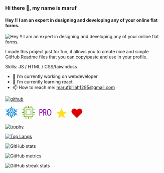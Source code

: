 ### Hi there 👋, my name is maruf
#### Hey !! I am an expert in designing and developing any of your online flat forms.
![Hey !! I am an expert in designing and developing any of your online flat forms.](https://scontent.fdac99-1.fna.fbcdn.net/v/t39.30808-6/473193955_122185078742091891_6096874707552078278_n.jpg?_nc_cat=104&ccb=1-7&_nc_sid=cc71e4&_nc_eui2=AeEq6g_MnE5wCfxj-eH-k996voIvFVnVFwO-gi8VWdUXA6l6XbZLBKM4p7qmZMZfkq_Syd_yJiyWGleE80ZCKnRi&_nc_ohc=S96iXSIE9ksQ7kNvwFjo8sE&_nc_oc=AdlZlHcAelRmTdfArFhBVYaTrLJ3BZG9nAdROjZGBzvnWR9DiGDo_MHitKNopbz_BTo&_nc_zt=23&_nc_ht=scontent.fdac99-1.fna&_nc_gid=_5DZm42xVzbTqkWfAo8L6A&oh=00_AfE-IlUSp18DW6_-RFw84loWBqDLHF9jVEQ3Q-wf-W-z4g&oe=67F92A26)

I made this project just for fun, it allows you to create nice and simple GitHub Readme files that you can copy/paste and use in your profile.

Skills:  JS / HTML / CSS/taiwindcss

- 🔭 I’m currently working on webdeveloper 
- 🌱 I’m currently learning react 
- 📫 How to reach me: marufbillah1295@gmail.com 


[<img src='https://cdn.jsdelivr.net/npm/simple-icons@3.0.1/icons/github.svg' alt='github' height='40'>](https://github.com/developertuls)  

<a href='https://archiveprogram.github.com/'><img src='https://raw.githubusercontent.com/acervenky/animated-github-badges/master/assets/acbadge.gif' width='40' height='40'></a> <a href='https://docs.github.com/en/developers'><img src='https://raw.githubusercontent.com/acervenky/animated-github-badges/master/assets/devbadge.gif' width='40' height='40'></a> <a href='https://github.com/pricing'><img src='https://raw.githubusercontent.com/acervenky/animated-github-badges/master/assets/pro.gif' width='40' height='40'></a> <a href='https://stars.github.com/'><img src='https://raw.githubusercontent.com/acervenky/animated-github-badges/master/assets/starbadge.gif' width='35' height='35'></a> <a href='https://docs.github.com/en/github/supporting-the-open-source-community-with-github-sponsors'><img src='https://raw.githubusercontent.com/acervenky/animated-github-badges/master/assets/sponsorbadge.gif' width='35' height='35'></a> 

[![trophy](https://github-profile-trophy.vercel.app/?username=developertuls)](https://github.com/ryo-ma/github-profile-trophy)

[![Top Langs](https://github-readme-stats.vercel.app/api/top-langs/?username=developertuls)](https://github.com/anuraghazra/github-readme-stats)

![GitHub stats](https://github-readme-stats.vercel.app/api?username=developertuls&show_icons=true&count_private=true)  

![GitHub metrics](https://metrics.lecoq.io/developertuls)  

![GitHub streak stats](https://streak-stats.demolab.com/?user=developertuls)  



<!---
developertuls/developertuls is a ✨ special ✨ repository because its `README.md` (this file) appears on your GitHub profile.
You can click the Preview link to take a look at your changes.
--->

